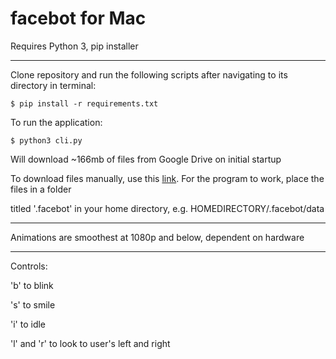 # facebot for Mac

Requires Python 3, pip installer

--------------------------------------------------------------------------------

Clone repository and run the following scripts after navigating to its directory in terminal:

`$ pip install -r requirements.txt`

To run the application:

`$ python3 cli.py`

Will download ~166mb of files from Google Drive on initial startup

To download files manually, use this [link](https://drive.google.com/file/d/1-JI__pcY2IST6mCV9JanOWmeD6h8wYME/view?usp=sharing). For the program to work, place the files in a folder 

titled '.facebot' in your home directory, e.g. HOMEDIRECTORY/.facebot/data

--------------------------------------------------------------------------------

Animations are smoothest at 1080p and below, dependent on hardware

--------------------------------------------------------------------------------

Controls:

'b' to blink

's' to smile

'i' to idle

'l' and 'r' to look to user's left and right
